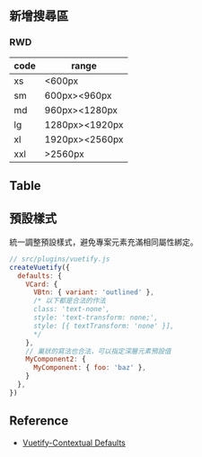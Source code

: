 ## 新增搜尋區
### RWD
|code|range|
|-|-|
|xs|<600px|
|sm|600px><960px|
|md|960px><1280px|
|lg|1280px><1920px|
|xl|1920px><2560px|
|xxl|>2560px|
## Table
## 預設樣式
統一調整預設樣式，避免專案元素充滿相同屬性綁定。
```js 
// src/plugins/vuetify.js
createVuetify({
  defaults: {
    VCard: {
      VBtn: { variant: 'outlined' },
	  /* 以下都是合法的作法
      class: 'text-none',
      style: 'text-transform: none;',
      style: [{ textTransform: 'none' }],
	  */
    },
	// 巢狀的寫法也合法，可以指定深層元素預設值
	MyComponent2: {
      MyComponent: { foo: 'baz' },
    }
  },
})

```
## Reference
- [Vuetify-Contextual Defaults](https://vuetifyjs.com/en/features/global-configuration/#contextual-defaults)
